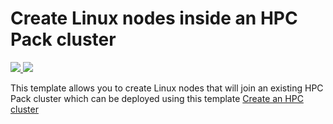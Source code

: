 # Create Linux nodes inside an HPC Pack cluster
<a href="https://portal.azure.com/#create/Microsoft.Template/uri/https%3A%2F%2Fraw.githubusercontent.com%2Fbrisbane%2Fazure-hpc%2Fmaster%2FHpcPack-AddLinuxNodes%2Fazuredeploy.json" target="_blank">
    <img src="http://azuredeploy.net/deploybutton.png"/>
</a>
<a href="http://armviz.io/#/?load=https%3A%2F%2Fraw.githubusercontent.com%2Fbrisbane%2Fazure-hpc%2Fmaster%2FHpcPack-AddLinuxNodes%2Fazuredeploy.json" target="_blank">
    <img src="http://armviz.io/visualizebutton.png"/>
</a>

This template allows you to create Linux nodes that will join an existing HPC Pack cluster which can be deployed using this template [Create an HPC cluster](https://azure.microsoft.com/documentation/templates/create-hpc-cluster)

 